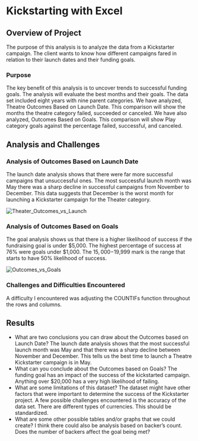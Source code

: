 # Kickstarting with Excel

## Overview of Project
The purpose of this analysis is to analyze the data from a Kickstarter campaign. The client wants to know how different campaigns fared in relation to their launch dates and their funding goals. 

### Purpose
The key benefit of this analysis is to uncover trends to successful funding goals. The analysis will evaluate the best months and their goals. The data set included eight years with nine parent categories. We have analyzed, Theatre Outcomes Based on Launch Date. This comparison will show the months the theatre category failed, succeeded or canceled. We have also analyzed, Outcomes Based on Goals. This comparison will show Play category goals against the percentage failed, successful, and canceled. 

## Analysis and Challenges
### Analysis of Outcomes Based on Launch Date
The launch date analysis shows that there were far more successful campaigns that unsuccessful ones. The most successful launch month was May there was a sharp decline in successful campaigns from November to December. This data suggests that December is the worst month for launching a Kickstarter campaign for the Theater category.

![Theater_Outcomes_vs_Launch](https://user-images.githubusercontent.com/95591222/146710011-42ba7abb-0db4-4c44-8f5e-5dd29579a75f.png)
 
### Analysis of Outcomes Based on Goals
The goal analysis shows us that there is a higher likelihood of success if the fundraising goal is under $5,000. The highest percentage of success at 76% were goals under $1,000. The $15,000-$19,999 mark is the range that starts to have 50% likelihood of success.

![Outcomes_vs_Goals](https://user-images.githubusercontent.com/95591222/146709901-84998474-cb8f-4b7d-819d-f2429ace102f.png)
 
### Challenges and Difficulties Encountered
A difficulty I encountered was adjusting the COUNTIFs function throughout the rows and columns. 

## Results
- What are two conclusions you can draw about the Outcomes based on Launch Date?
The launch date analysis shows that the most successful launch month was May and that there was a sharp decline between November and December. This tells us the best time to launch a Theatre Kickstarter campaign is in May. 
- What can you conclude about the Outcomes based on Goals?
The funding goal has an impact of the success of the kickstarted campaign. Anything over $20,000 has a very high likelihood of failing. 
- What are some limitations of this dataset?
The dataset might have other factors that were important to determine the success of the Kickstarter project.  A few possible challenges encountered is the accuracy of the data set. There are different types of currencies. This should be standardized. 
- What are some other possible tables and/or graphs that we could create?
I think there could also be analysis based on backer’s count. Does the number of backers affect the goal being met?
